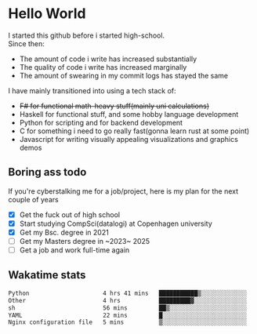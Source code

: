 # Hello World

I started this github before i started high-school.  
Since then:
- The amount of code i write has increased substantially
- The quality of code i write has increased marginally
- The amount of swearing in my commit logs has stayed the same

I have mainly transitioned into using a tech stack of:
- ~~F# for functional math-heavy stuff(mainly uni calculations)~~
- Haskell for functional stuff, and some hobby language development
- Python for scripting and for backend development
- C for something i need to go really fast(gonna learn rust at some point)
- Javascript for writing visually appealing visualizations and graphics demos

## Boring ass todo
If you're cyberstalking me for a job/project, here is my plan for the next couple of years
- [x] Get the fuck out of high school
- [x] Start studying CompSci(datalogi) at Copenhagen university
- [x] Get my Bsc. degree in 2021
- [ ] Get my Masters degree in ~2023~ 2025
- [ ] Get a job and work full-time again

## Wakatime stats
<!--START_SECTION:waka-->

```txt
Python                     4 hrs 41 mins   ███████████▒░░░░░░░░░░░░░   45.97 %
Other                      4 hrs           █████████▓░░░░░░░░░░░░░░░   39.32 %
sh                         56 mins         ██▒░░░░░░░░░░░░░░░░░░░░░░   09.24 %
YAML                       22 mins         █░░░░░░░░░░░░░░░░░░░░░░░░   03.71 %
Nginx configuration file   5 mins          ▒░░░░░░░░░░░░░░░░░░░░░░░░   00.84 %
```

<!--END_SECTION:waka-->
